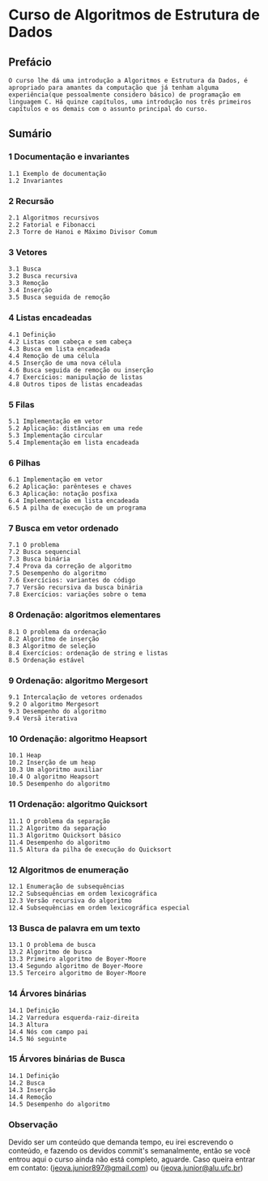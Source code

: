 # Curso de Algoritmos de Estrutura de Dados
## Prefácio
    O curso lhe dá uma introdução a Algoritmos e Estrutura da Dados, é apropriado para amantes da computação que já tenham alguma experiência(que pessoalmente considero básico) de programação em linguagem C. Há quinze capítulos, uma introdução nos três primeiros capítulos e os demais com o assunto principal do curso.

## Sumário
### 1 Documentação e invariantes
    1.1 Exemplo de documentação
    1.2 Invariantes
### 2 Recursão
    2.1 Algoritmos recursivos
    2.2 Fatorial e Fibonacci
    2.3 Torre de Hanoi e Máximo Divisor Comum
### 3 Vetores
    3.1 Busca 
    3.2 Busca recursiva
    3.3 Remoção
    3.4 Inserção
    3.5 Busca seguida de remoção
### 4 Listas encadeadas
    4.1 Definição
    4.2 Listas com cabeça e sem cabeça
    4.3 Busca em lista encadeada
    4.4 Remoção de uma célula
    4.5 Inserção de uma nova célula
    4.6 Busca seguida de remoção ou inserção
    4.7 Exercícios: manipulação de listas
    4.8 Outros tipos de listas encadeadas
### 5 Filas
    5.1 Implementação em vetor
    5.2 Aplicação: distâncias em uma rede
    5.3 Implementação circular
    5.4 Implementação em lista encadeada
### 6 Pilhas
    6.1 Implementação em vetor
    6.2 Aplicação: parênteses e chaves
    6.3 Aplicação: notação posfixa
    6.4 Implementação em lista encadeada
    6.5 A pilha de execução de um programa
### 7 Busca em vetor ordenado
    7.1 O problema
    7.2 Busca sequencial
    7.3 Busca binária
    7.4 Prova da correção de algoritmo
    7.5 Desempenho do algoritmo
    7.6 Exercícios: variantes do código
    7.7 Versão recursiva da busca binária
    7.8 Exercícios: variações sobre o tema
### 8 Ordenação: algoritmos elementares
    8.1 O problema da ordenação 
    8.2 Algoritmo de inserção
    8.3 Algoritmo de seleção
    8.4 Exercícios: ordenação de string e listas
    8.5 Ordenação estável
### 9 Ordenação: algoritmo Mergesort
    9.1 Intercalação de vetores ordenados
    9.2 O algoritmo Mergesort
    9.3 Desempenho do algoritmo
    9.4 Versã iterativa
### 10 Ordenação: algoritmo Heapsort
    10.1 Heap
    10.2 Inserção de um heap
    10.3 Um algoritmo auxiliar
    10.4 O algoritmo Heapsort
    10.5 Desempenho do algoritmo
### 11 Ordenação: algoritmo Quicksort
    11.1 O problema da separação
    11.2 Algoritmo da separação
    11.3 Algoritmo Quicksort básico
    11.4 Desempenho do algoritmo
    11.5 Altura da pilha de execução do Quicksort
### 12 Algoritmos de enumeração
    12.1 Enumeração de subsequências
    12.2 Subsequências em ordem lexicográfica
    12.3 Versão recursiva do algoritmo
    12.4 Subsequências em ordem lexicográfica especial
### 13 Busca de palavra em um texto
    13.1 O problema de busca
    13.2 Algoritmo de busca
    13.3 Primeiro algoritmo de Boyer-Moore
    13.4 Segundo algoritmo de Boyer-Moore
    13.5 Terceiro algoritmo de Boyer-Moore
### 14 Árvores binárias
    14.1 Definição
    14.2 Varredura esquerda-raiz-direita
    14.3 Altura
    14.4 Nós com campo pai
    14.5 Nó seguinte
### 15 Árvores binárias de Busca
    14.1 Definição
    14.2 Busca
    14.3 Inserção
    14.4 Remoção
    14.5 Desempenho do algoritmo

### Observação
Devido ser um conteúdo que demanda tempo, eu irei escrevendo o conteúdo, e fazendo os devidos commit's semanalmente, então se você entrou aqui o curso ainda não está completo, aguarde. Caso queira entrar em contato: (jeova.junior897@gmail.com) ou (jeova.junior@alu.ufc.br)
